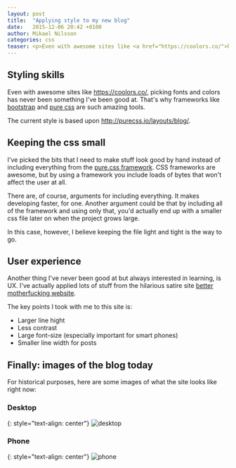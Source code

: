 ```yaml
---
layout: post
title:  "Applying style to my new blog"
date:   2015-12-06 20:42 +0100
author: Mikael Nilsson
categories: css
teaser: <p>Even with awesome sites like <a href="https://coolors.co/">https://coolors.co/</a>, picking fonts and colors has never been something I've been good at. That's why frameworks like <a href="http://getbootstrap.com/">bootstrap</a> and <a href="http://purecss.io/">pure css</a> are such amazing tools. ...</p>
---
```


## Styling skills

Even with awesome sites like <https://coolors.co/>, picking fonts and colors has never been something I've been good at. That's why frameworks like [bootstrap](http://getbootstrap.com/) and [pure css](http://purecss.io/) are such amazing tools.

The current style is based upon <http://purecss.io/layouts/blog/>. 

## Keeping the css small

I've picked the bits that I need to make stuff look good by hand instead of including everything from the [pure.css framework](http://purecss.io/). CSS frameworks are awesome, but by using a framework you include loads of bytes that won't affect the user at all.

There are, of course, arguments for including everything. It makes developing faster, for one. Another argument could be that by including all of the framework and using only that, you'd actually end up with a smaller css file later on when the project grows large.

In this case, however, I believe keeping the file light and tight is the way to go.

## User experience

Another thing I've never been good at but always interested in learning, is UX. I've actually applied lots of stuff from the hilarious satire site [better motherfucking website](http://bettermotherfuckingwebsite.com/). 

The key points I took with me to this site is:

* Larger line hight
* Less contrast
* Large font-size (especially important for smart phones)
* Smaller line width for posts

## Finally: images of the blog today

For historical purposes, here are some images of what the site looks like right now:

### Desktop

{: style="text-align: center"}
![desktop]

### Phone

{: style="text-align: center"}
![phone]


[desktop]: http://res.cloudinary.com/http-micke239-github-io/image/upload/c_scale,h_672/v1449434164/Sk%C3%A4rmavbild_2015-12-06_kl._21.33.53_sqvrsx.png

[phone]: http://res.cloudinary.com/http-micke239-github-io/image/upload/c_scale,h_672/v1449434155/Sk%C3%A4rmavbild_2015-12-06_kl._21.34.55_nllsgf.png
